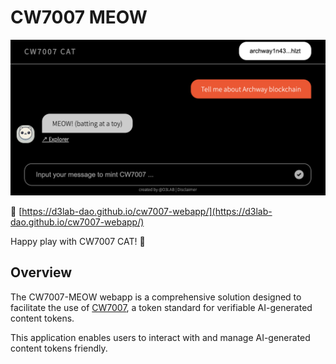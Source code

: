 # CW7007 MEOW

![Application Screenshot](./screenshot.png)

🔗 [https://d3lab-dao.github.io/cw7007-webapp/](https://d3lab-dao.github.io/cw7007-webapp/)

Happy play with CW7007 CAT! 🚀

## Overview

The CW7007-MEOW webapp is a comprehensive solution designed to facilitate the use of [CW7007](https://github.com/D3LAB-DAO/cw7007), a token standard for verifiable AI-generated content tokens.

This application enables users to interact with and manage AI-generated content tokens friendly.

<!--
## Usage

```bash
$ npm run build && npm run deploy
```

After deploying the application, you can access it through your web browser.
-->

<!-- 
# TODO
- history (per account)
-->
